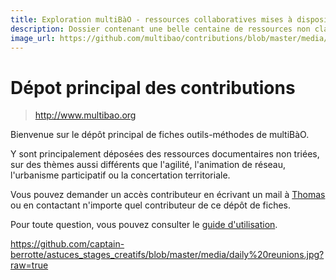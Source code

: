 ```yaml
---
title: Exploration multiBàO - ressources collaboratives mises à disposition
description: Dossier contenant une belle centaine de ressources non classées dans des domaines aussi variés que la Démocratie participative, la facilitation ou encore la gestion de produits innovants.
image_url: https://github.com/multibao/contributions/blob/master/media/christophe-michel-cc-by.jpg?raw=true
---
```


# Dépot principal des contributions

> http://www.multibao.org

Bienvenue sur le dépôt principal de fiches outils-méthodes de multiBàO.

Y sont principalement déposées des ressources documentaires non triées, sur des thèmes aussi différents que l'agilité, l'animation de réseau, l'urbanisme participatif ou la concertation territoriale. 

Vous pouvez demander un accès contributeur en écrivant un mail à [Thomas](mailto:thomas.wolff@cpcoop.fr) ou en contactant n'importe quel contributeur de ce dépôt de fiches. 

Pour toute question, vous pouvez consulter le [guide d'utilisation](https://github.com/multibao/documentation/README.md).

https://github.com/captain-berrotte/astuces_stages_creatifs/blob/master/media/daily%20reunions.jpg?raw=true

<object width="500" height="281">
 <param name="allowfullscreen" value="true" />
 <param name="allowscriptaccess" value="always" />
 <param name="movie" value="https://vimeo.com/moogaloop.swf?clip_id=123003196&amp;server=vimeo.com&amp;color=00adef&amp;fullscreen=1" />
 <embed src="https://vimeo.com/moogaloop.swf?clip_id=123003196&amp;server=vimeo.com&amp;color=00adef&amp;fullscreen=1"
 type="application/x-shockwave-flash" allowfullscreen="true" allowscriptaccess="always" width="500" height="281"></embed>
 </object>
